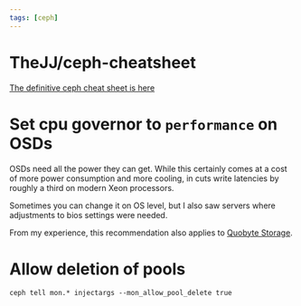 ```yaml
---
tags: [ceph]
---
```

# TheJJ/ceph-cheatsheet

[The definitive ceph cheat sheet is here](https://github.com/TheJJ/ceph-cheatsheet)

# Set cpu governor to `performance` on OSDs

OSDs need all the power they can get.
While this certainly comes at a cost of more power consumption and more cooling, in cuts write latencies by roughly a third on modern Xeon processors.

Sometimes you can change it on OS level, but I also saw servers where adjustments to bios settings were needed.

From my experience, this recommendation also applies to [Quobyte Storage](https://www.quobyte.com/).

# Allow deletion of pools

```
ceph tell mon.* injectargs --mon_allow_pool_delete true
```
